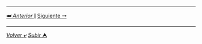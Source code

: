 

---

[**&#11176;** *Anterior* &#11007;](/teoria/teoriaBoxModel "") 
[Siguiente **&#129042;**](/teoria/teoriaBoxModel/ "")

---

[*Volver* **&ldca;**](/teoria/README.md "Menu principal") 
[*Subir* **&#11165;**](# "Ir al título")